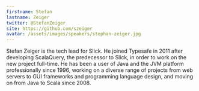 ```yaml
---
firstname: Stefan
lastname: Zeiger
twitter: @StefanZeiger
site: https://github.com/szeiger
avatar: /assets/images/speakers/stephan-zeiger.jpg
---
```


Stefan Zeiger is the tech lead for Slick. He joined Typesafe in 2011 after developing ScalaQuery, the predecessor to Slick, in order to work on the new project full-time. He has been a user of Java and the JVM platform professionally since 1996, working on a diverse range of projects from web servers to GUI frameworks and programming language design, and moving on from Java to Scala since 2008.
